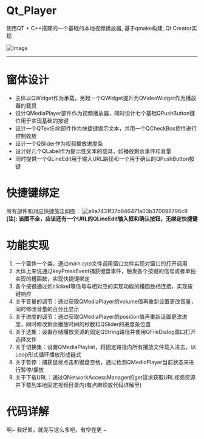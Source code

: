 # Qt_Player

使用QT + C++搭建的一个基础的本地视频播放器, 基于qmake构建, Qt Creator实现


![image](https://github.com/LeeJc02/Qt_Player/assets/129182487/c9b9e036-0ec7-41e1-a179-f03d33bad91a)

---

# 窗体设计

- 主体以QWidget作为承载，另起一个QWidget提升为QVideoWidget作为播放器的载具
- 设计QMediaPlayer部件作为视频播放器，同时设计七个基础QPushButton键位用于实现基础的按键
- 设计一个QTextEdit部件作为快捷键提示文本，并用一个QCheckBox控件进行控制收放
- 设计一个QSlider作为视频播放进度条
- 设计好几个QLabel作为提示性文本的载具，如播放剩余事件和音量
- 同时提供一个QLineEdit用于输入URL路径和一个用于确认的QPushButton按键

# 快捷键绑定

所有部件和对应快捷施法如图：
![a9a7431f37b846471a03b370098796c8](https://github.com/LeeJc02/Qt_Player/assets/129182487/df37692c-b6f2-47ee-bf4e-fe717bc16ae6)
**[注]: 该图不全，应该还有一个URL的QLineEdit输入框和确认按钮，无绑定快捷键**

# 功能实现

1. 一个窗体一个类，通过main.cpp文件调用窗口文件实现对窗口的打开调用
2. 大体上来说通过keyPressEvent捕获键盘事件，触发各个按键的信号或者单独实现的槽函数，实现快捷键绑定
3. 各个按键通过如clicked等信号与相对应的实现功能的槽函数相连接，实现按键响应
4. 关于音量的调节：通过获取QMediaPlayer的volume值再重新设置更改音量，同时修改音量的百分比显示
5. 关于进度的调节：通过获取QMediaPlayer的position值再重新设置更改进度，同时修改剩余播放时间的秒数和QSlider的进度条位置
6. 关于选集：设置存储播放资源的固定QString路径并使用QFileDialog窗口打开选择文件
7. 关于切换集：设置QMediaPlaylist，将固定路径内所有播放文件载入进去，以Loop形式循环播放形成链式
8. 关于暂停：捕获鼠标点击和键盘空格，通过检测QMedioPlayer当前状态来进行暂停/播放
9. 关于下载URL：通过QNetworkAccessManager的get请求获取URL视频资源并下载到本地固定视频目录内(有点麻烦放代码详解里)

# 代码详解

啊~ 我好累，就先写这么多吧，有空在更 ~
